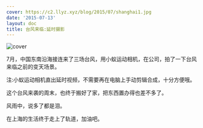 ```yaml
---
cover: https://c2.llyz.xyz/blog/2015/07/shanghai1.jpg
date: '2015-07-13'
layout: doc
title: 台风来临:延时摄影
---
```


![cover](https://c2.llyz.xyz/blog/2015/07/shanghai1.jpg)

7月，中国东南沿海接连来了三场台风，用小蚁运动相机，在公司，拍了一下台风来临之前的变天场景。

注:小蚁运动相机直出延时视频，不需要再在电脑上手动剪辑合成，十分方便哦。

这个台风来袭的周末，也终于搬好了家，把东西置办得也差不多了。

风雨中，说多了都是泪。

在上海的生活终于走上了轨道，加油吧。
